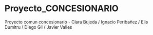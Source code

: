 # Proyecto_CONCESIONARIO
Proyecto comun concesionario - Clara Bujeda / Ignacio Peribañez / Elis Dumitru / Diego Gil / Javier Valles
